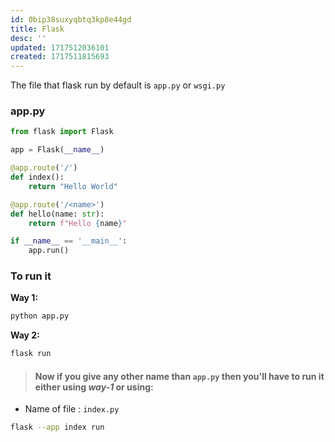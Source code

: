 ```yaml
---
id: 0bip38suxyqbtq3kp8e44gd
title: Flask
desc: ''
updated: 1717512036101
created: 1717511815693
---
```


The file that flask run by default is `app.py` or `wsgi.py`

### app.py
```python
from flask import Flask

app = Flask(__name__)

@app.route('/')
def index():
    return "Hello World"

@app.route('/<name>')
def hello(name: str):
    return f"Hello {name}"

if __name__ == '__main__':
    app.run()
```

### To run it

**Way 1:**
```bash
python app.py
```

**Way 2:**
```bash
flask run
```

> #### Now if you give any other name than `app.py` then you'll have to run it either using *way-1* or using:
- Name of file : `index.py`
```bash
flask --app index run
```